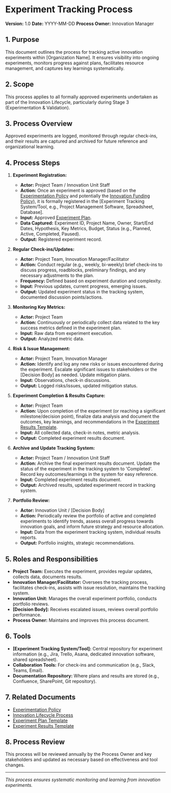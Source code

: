 # Experiment Tracking Process

**Version:** 1.0
**Date:** YYYY-MM-DD
**Process Owner:** Innovation Manager

## 1. Purpose

This document outlines the process for tracking active innovation experiments within [Organization Name]. It ensures visibility into ongoing experiments, monitors progress against plans, facilitates resource management, and captures key learnings systematically.

## 2. Scope

This process applies to all formally approved experiments undertaken as part of the Innovation Lifecycle, particularly during Stage 3 (Experimentation & Validation).

## 3. Process Overview

Approved experiments are logged, monitored through regular check-ins, and their results are captured and archived for future reference and organizational learning.

## 4. Process Steps

1.  **Experiment Registration:**
    *   **Actor:** Project Team / Innovation Unit Staff
    *   **Action:** Once an experiment is approved (based on the [Experimentation Policy](../Policies/Experimentation_Policy.md) and potentially the [Innovation Funding Policy](../Policies/Innovation_Funding_Policy.md)), it is formally registered in the [Experiment Tracking System/Tool, e.g., Project Management Software, Spreadsheet, Database].
    *   **Input:** Approved [Experiment Plan](../Templates/Experiment_Plan_Template.md).
    *   **Data Captured:** Experiment ID, Project Name, Owner, Start/End Dates, Hypothesis, Key Metrics, Budget, Status (e.g., Planned, Active, Completed, Paused).
    *   **Output:** Registered experiment record.

2.  **Regular Check-ins/Updates:**
    *   **Actor:** Project Team, Innovation Manager/Facilitator
    *   **Action:** Conduct regular (e.g., weekly, bi-weekly) brief check-ins to discuss progress, roadblocks, preliminary findings, and any necessary adjustments to the plan.
    *   **Frequency:** Defined based on experiment duration and complexity.
    *   **Input:** Previous updates, current progress, emerging issues.
    *   **Output:** Updated experiment status in the tracking system, documented discussion points/actions.

3.  **Monitoring Key Metrics:**
    *   **Actor:** Project Team
    *   **Action:** Continuously or periodically collect data related to the key success metrics defined in the experiment plan.
    *   **Input:** Raw data from experiment execution.
    *   **Output:** Analyzed metric data.

4.  **Risk & Issue Management:**
    *   **Actor:** Project Team, Innovation Manager
    *   **Action:** Identify and log any new risks or issues encountered during the experiment. Escalate significant issues to stakeholders or the [Decision Body] as needed. Update mitigation plans.
    *   **Input:** Observations, check-in discussions.
    *   **Output:** Logged risks/issues, updated mitigation status.

5.  **Experiment Completion & Results Capture:**
    *   **Actor:** Project Team
    *   **Action:** Upon completion of the experiment (or reaching a significant milestone/decision point), finalize data analysis and document the outcomes, key learnings, and recommendations in the [Experiment Results Template](../Reports/Experiment_Results_Template.md).
    *   **Input:** All collected data, check-in notes, metric analysis.
    *   **Output:** Completed experiment results document.

6.  **Archive and Update Tracking System:**
    *   **Actor:** Project Team / Innovation Unit Staff
    *   **Action:** Archive the final experiment results document. Update the status of the experiment in the tracking system to 'Completed'. Record key outcomes/learnings in the system for easy reference.
    *   **Input:** Completed experiment results document.
    *   **Output:** Archived results, updated experiment record in tracking system.

7.  **Portfolio Review:**
    *   **Actor:** Innovation Unit / [Decision Body]
    *   **Action:** Periodically review the portfolio of active and completed experiments to identify trends, assess overall progress towards innovation goals, and inform future strategy and resource allocation.
    *   **Input:** Data from the experiment tracking system, individual results reports.
    *   **Output:** Portfolio insights, strategic recommendations.

## 5. Roles and Responsibilities

- **Project Team:** Executes the experiment, provides regular updates, collects data, documents results.
- **Innovation Manager/Facilitator:** Oversees the tracking process, facilitates check-ins, assists with issue resolution, maintains the tracking system.
- **Innovation Unit:** Manages the overall experiment portfolio, conducts portfolio reviews.
- **[Decision Body]:** Receives escalated issues, reviews overall portfolio performance.
- **Process Owner:** Maintains and improves this process document.

## 6. Tools

- **[Experiment Tracking System/Tool]:** Central repository for experiment information (e.g., Jira, Trello, Asana, dedicated innovation software, shared spreadsheet).
- **Collaboration Tools:** For check-ins and communication (e.g., Slack, Teams, Email).
- **Documentation Repository:** Where plans and results are stored (e.g., Confluence, SharePoint, Git repository).

## 7. Related Documents

- [Experimentation Policy](../Policies/Experimentation_Policy.md)
- [Innovation Lifecycle Process](./Innovation_Lifecycle_Process.md)
- [Experiment Plan Template](../Templates/Experiment_Plan_Template.md)
- [Experiment Results Template](../Reports/Experiment_Results_Template.md)

## 8. Process Review

This process will be reviewed annually by the Process Owner and key stakeholders and updated as necessary based on effectiveness and tool changes.

---
*This process ensures systematic monitoring and learning from innovation experiments.* 